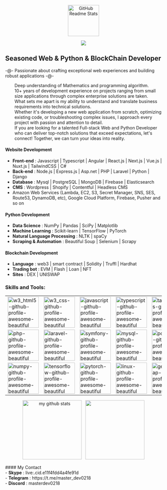 <p align="center">
    <img width="100px" src="https://res.cloudinary.com/anuraghazra/image/upload/v1594908242/logo_ccswme.svg" align="center" alt="GitHub Readme Stats" />
</p>
<p align="center">
    <img src="https://github-profile-trophy.vercel.app/?username=sailingdev&row=3&column=7&theme=gruvbox&margin-w=15&margin-h=15" />
</p>

## Seasoned Web & Python & BlockChain Developer

-@- Passionate about crafting exceptional web experiences and building robust applications -@-
<p style = "margin-left: 30px">
Deep understanding of Mathematics and programming algorithm.<br>
10+ years of development experience on projects ranging from small size applications through complex enterprise solutions are taken.<br>
What sets me apart is my ability to understand and translate business requirements into technical solutions.<br>
Whether it's developing a new web application from scratch, optimizing existing code, or troubleshooting complex issues, I approach every project with passion and attention to detail.<br>
If you are looking for a talented Full-stack Web and Python Developer who can deliver top-notch solutions that exceed expectations, let's connect! Together, we can turn your ideas into reality.
</p>


#### Website Development
- <b>Front-end</b> : Javascript | Typescript | Angular | React.js | Next.js | Vue.js | Nuxt.js | TailwindCSS | C#
- <b>Back-end</b> :  Node.js | Express.js | Asp.net | PHP | Laravel | Python | Django
- <b>Database</b> : Mysql | PostgreSQL | MongoDB | Firebase | Elasticsearch
- <b>CMS</b> : Wordpress | Shopify | Contentful | Headless CMS
- Amazon Web Services (Lambda, EC2, S3, Secret Manager, SNS, SES, Route53, DynamoDB, etc), Google Cloud Platform, Firebase, Pusher and so on
#### Python Development
- <b>Data Science</b> : NumPy | Pandas | SciPy | Matplotlib 
- <b>Machine Learning</b> : Scikit-learn | TensorFlow | PyTorch
- <b>Natural Language Processing</b> : NLTK | spaCy
- <b>Scraping & Automation</b> : Beautiful Soup | Selenium | Scrapy
#### Blockchain Development
- <b>Language</b> : web3 | smart contract | Solidity | Truffl | Hardhat 
- <b>Trading bot</b> : EVM | Flash | Loan | NFT 
- <b>Sites</b> : DEX | UNISWAP 

### Skills and Tools:

<p align="center">
    <table>
        <tr>
            <td><img src="https://www.vectorlogo.zone/logos/w3_html5/w3_html5-icon.svg" alt="w3_html5-github-profile-awesome-beautiful" width="100"/></td>
            <td><img src="https://www.vectorlogo.zone/logos/w3_css/w3_css-icon.svg" alt="w3_css-github-profile-awesome-beautiful" width="100"/></td>
            <td><img src="https://www.vectorlogo.zone/logos/javascript/javascript-icon.svg" alt="javascript-github-profile-awesome-beautiful" width="100"/></td>
            <td><img src="https://www.vectorlogo.zone/logos/typescriptlang/typescriptlang-icon.svg" alt="typescript-github-profile-awesome-beautiful" width="100"/></td>
            <td><img src="https://www.vectorlogo.zone/logos/tailwindcss/tailwindcss-icon.svg" alt="tailwindcss-github-profile-awesome-beautiful" width="100"/></td>
            <td><img src="https://www.vectorlogo.zone/logos/reactjs/reactjs-icon.svg" alt="reactjs-github-profile-awesome-beautiful" width="100"/></td>
            <td><img src="https://www.theconsolelogs.com/react/redux.svg" alt="redux-github-profile-awesome-beautiful" width="100"/></td>
            <td><img src="https://www.vectorlogo.zone/logos/vuejs/vuejs-icon.svg" alt="vue-github-profile-awesome-beautiful" width="100"/></td>
            <td><img src="https://www.vectorlogo.zone/logos/nuxtjs/nuxtjs-icon.svg" alt="nuxtjs-github-profile-awesome-beautiful" width="100"/></td>
            <td><img src="https://www.vectorlogo.zone/logos/angular/angular-icon.svg" alt="angular-github-profile-awesome-beautiful" width="100"/></td>
            <td><img src="https://www.vectorlogo.zone/logos/graphql/graphql-icon.svg" alt="graphql-github-profile-awesome-beautiful" width="100"/></td>
            <td><img src="https://www.vectorlogo.zone/logos/nodejs/nodejs-icon.svg" alt="nodejs-github-profile-awesome-beautiful" width="100"/></td>
            <td><img src="https://www.vectorlogo.zone/logos/nestjs/nestjs-icon.svg" alt="nestjs-github-profile-awesome-beautiful" width="100"/></td>
            <td><img src="https://www.vectorlogo.zone/logos/expressjs/expressjs-icon.svg" alt="expressjs-github-profile-awesome-beautiful" width="100"/></td>
        </tr>
        <tr>
            <td><img src="https://www.vectorlogo.zone/logos/php/php-icon.svg" alt="php-github-profile-awesome-beautiful" width="100"/></td>
            <td><img src="https://www.vectorlogo.zone/logos/laravel/laravel-icon.svg" alt="laravel-github-profile-awesome-beautiful" width="100"/></td>
            <td><img src="https://www.vectorlogo.zone/logos/symfony/symfony-icon.svg" alt="symfony-github-profile-awesome-beautiful" width="100"/></td>
            <td><img src="https://www.vectorlogo.zone/logos/mysql/mysql-icon.svg" alt="mysql-github-profile-awesome-beautiful" width="100"/></td>
            <td><img src="https://www.vectorlogo.zone/logos/postgresql/postgresql-icon.svg" alt="postgresql-github-profile-awesome-beautiful" width="100"/></td>
            <td><img src="https://www.vectorlogo.zone/logos/mongodb/mongodb-icon.svg" alt="mongodb-github-profile-awesome-beautiful" width="100"/></td>
            <td><img src="https://www.vectorlogo.zone/logos/elastic/elastic-icon.svg" alt="elastic-github-profile-awesome-beautiful" width="100"/></td>
            <td><img src="https://www.vectorlogo.zone/logos/docker/docker-icon.svg" alt="docker-github-profile-awesome-beautiful" width="100"/></td>
            <td><img src="https://www.vectorlogo.zone/logos/git-scm/git-scm-icon.svg" alt="git-github-profile-awesome-beautiful" width="100"/></td>
            <td><img src="https://www.vectorlogo.zone/logos/amazon_aws/amazon_aws-icon.svg" alt="amazon_aws-github-profile-awesome-beautiful" width="100"/></td>
            <td><img src="https://www.vectorlogo.zone/logos/microsoft_azure/microsoft_azure-icon.svg" alt="microsoft_azure-github-profile-awesome-beautiful" width="100"/></td>
            <td><img src="https://www.vectorlogo.zone/logos/python/python-icon.svg" alt="postgresql-github-profile-awesome-beautiful" width="100"/></td>
            <td><img src="https://www.vectorlogo.zone/logos/djangoproject/djangoproject-icon.svg" alt="djangoproject-github-profile-awesome-beautiful" width="100"/></td>
            <td><img src="https://www.vectorlogo.zone/logos/pocoo_flask/pocoo_flask-icon.svg" alt="pocoo_flask-github-profile-awesome-beautiful" width="100"/></td>
        </tr>
        <tr>
            <td><img src="https://www.vectorlogo.zone/logos/numpy/numpy-icon.svg" alt="numpy-github-profile-awesome-beautiful" width="100"/></td>
            <td><img src="https://www.vectorlogo.zone/logos/tensorflow/tensorflow-icon.svg" alt="tensorflow-github-profile-awesome-beautiful" width="100"/></td>
            <td><img src="https://www.vectorlogo.zone/logos/pytorch/pytorch-icon.svg" alt="pytorch-github-profile-awesome-beautiful" width="100"/></td>
            <td><img src="https://www.vectorlogo.zone/logos/jquery/jquery-icon.svg" alt="linux-github-profile-awesome-beautiful" width="100"/></td>
            <td><img src="https://www.vectorlogo.zone/logos/getbootstrap/getbootstrap-icon.svg" alt="getbootstrap-github-profile-awesome-beautiful" width="100"/></td>
        </tr>
    </table>
</p>

<p align="center">
  <img src="https://github-readme-stats.vercel.app/api?username=sailingdev&theme=highcontrast&include_all_commits=true" alt="my github stats" height="190px" />
    &nbsp;
  <img src = "https://github-readme-stats.vercel.app/api/top-langs/?username=sailingdev&langs_count=12&layout=compact&theme=tokyonight&include_all_commits=true" height="190px">
</p> 
#### My Contact <br>
- <b>Skype</b> : live:.cid.e11f4fdd4a4fe91d <br>
- <b>Telegram</b> : https://t.me/master_dev0218  <br>
- <b>Discord</b> : masterdev0218 <br>
